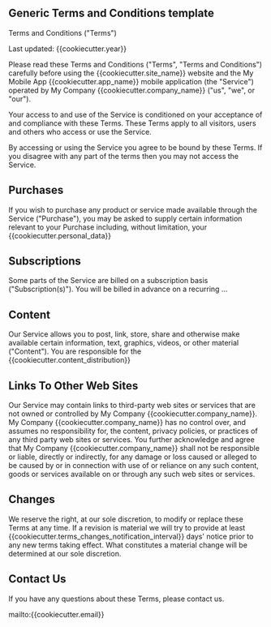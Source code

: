 


## Generic Terms and Conditions template

Terms and Conditions ("Terms")

Last updated: {{cookiecutter.year}}

Please read these Terms and Conditions ("Terms", "Terms and Conditions") carefully before using the {{cookiecutter.site_name}} website and the My Mobile App {{cookiecutter.app_name}} mobile application (the "Service") operated by My Company {{cookiecutter.company_name}} ("us", "we", or "our").

Your access to and use of the Service is conditioned on your acceptance of and compliance with these Terms.
These Terms apply to all visitors, users and others who access or use the Service.

By accessing or using the Service you agree to be bound by these Terms.
If you disagree with any part of the terms then you may not access the Service.

## Purchases

If you wish to purchase any product or service made available through the Service ("Purchase"), you may be asked to supply certain information relevant to your Purchase including, without limitation, your {{cookiecutter.personal_data}}

## Subscriptions

Some parts of the Service are billed on a subscription basis ("Subscription(s)"). You will be billed in advance on a recurring ...

## Content

Our Service allows you to post, link, store, share and otherwise make available certain information, text, graphics, videos, or other material ("Content").
You are responsible for the {{cookiecutter.content_distribution}}


## Links To Other Web Sites

Our Service may contain links to third-party web sites or services that are not owned or controlled by My Company {{cookiecutter.company_name}}.
My Company {{cookiecutter.company_name}} has no control over, and assumes no responsibility for, the content, privacy policies, or practices of any third party web sites or services.
You further acknowledge and agree that My Company {{cookiecutter.company_name}} shall not be responsible or liable, directly or indirectly, for any damage or loss caused or alleged to be caused by or in connection with use of or reliance on any such content, goods or services available on or through any such web sites or services.

## Changes

We reserve the right, at our sole discretion, to modify or replace these Terms at any time.
If a revision is material we will try to provide at least {{cookiecutter.terms_changes_notification_interval}} days' notice prior to any new terms taking effect.
What constitutes a material change will be determined at our sole discretion.

## Contact Us

If you have any questions about these Terms, please contact us. 

mailto:{{cookiecutter.email}}